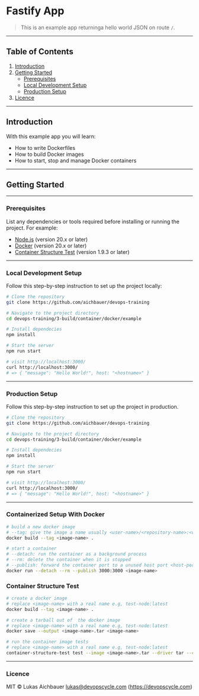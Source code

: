 # Fastify App

> This is an example app returninga hello world JSON on route `/`.

---

## Table of Contents

1. [Introduction](#introduction)
2. [Getting Started](#getting-started)
   - [Prerequisites](#prerequisites)
   - [Local Development Setup](#local-development-setup)
   - [Production Setup](#production-setup)
7. [Licence](#licence)

---

## Introduction

With this example app you will learn:

- How to write Dockerfiles
- How to build Docker images
- How to start, stop and manage Docker containers

---

## Getting Started

---

### Prerequisites

List any dependencies or tools required before installing or running the project. For example:

- [Node.js](https://nodejs.org/) (version 20.x or later)
- [Docker](https://www.docker.com/) (version 20.x or later)
- [Container Structure Test](https://github.com/GoogleContainerTools/container-structure-test) (version 1.9.3 or later)

---

### Local Development Setup

Follow this step-by-step instruction to set up the project locally:

```sh
# Clone the repository
git clone https://github.com/aichbauer/devops-training

# Navigate to the project directory
cd devops-training/3-build/container/docker/example

# Install dependecies
npm install

# Start the server
npm run start

# visit http://localhost:3000/
curl http://localhost:3000/
# => { "message": "Hello World!", host: "<hostname>" }
```

---

### Production Setup

Follow this step-by-step instruction to set up the project in production.

```sh
# Clone the repository
git clone https://github.com/aichbauer/devops-training

# Navigate to the project directory
cd devops-training/3-build/container/docker/example

# Install dependecies
npm install

# Start the server
npm run start

# visit http://localhost:3000/
curl http://localhost:3000/
# => { "message": "Hello World!", host: "<hostname>" }
```

---

### Containerized Setup With Docker

```sh
# build a new docker image
# --tag: give the image a name usually <user-name>/<repository-name>:<version>
docker build --tag <image-name> .

# start a container
# --detach: run the container as a background process
# --rm: delete the container when it is stopped
# --publish: forward the container port to a unused host port <host-port>:<container-port>
docker run --detach --rm --publish 3000:3000 <image-name>
```

### Container Structure Test

```sh
# create a docker image
# replace <image-name> with a real name e.g, test-node:latest
docker build --tag <image-name> .

# create a tarball out of  the docker image
# replace <image-name> with a real name e.g, test-node:latest
docker save --output <image-name>.tar <image-name>

# run the container image tests
# replace <image-name> with a real name e.g, test-node:latest
container-structure-test test --image <image-name>.tar --driver tar --config <test-configuration>
```

---

### Licence

MIT © Lukas Aichbauer <lukas@devopscycle.com> (https://devopscycle.com)
